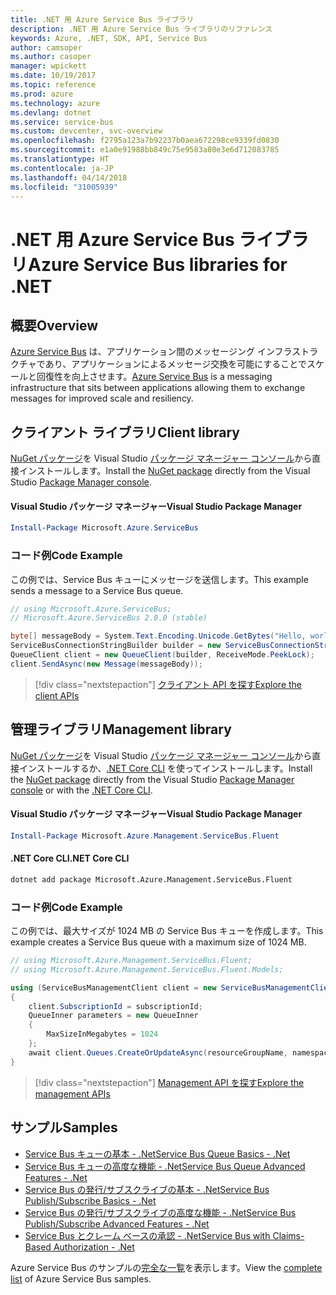 ```yaml
---
title: .NET 用 Azure Service Bus ライブラリ
description: .NET 用 Azure Service Bus ライブラリのリファレンス
keywords: Azure, .NET, SDK, API, Service Bus
author: camsoper
ms.author: casoper
manager: wpickett
ms.date: 10/19/2017
ms.topic: reference
ms.prod: azure
ms.technology: azure
ms.devlang: dotnet
ms.service: service-bus
ms.custom: devcenter, svc-overview
ms.openlocfilehash: f2795a123a7b92237b0aea672298ce9339fd0830
ms.sourcegitcommit: e1a0e91988bb849c75e9583a80e3e6d712083785
ms.translationtype: HT
ms.contentlocale: ja-JP
ms.lasthandoff: 04/14/2018
ms.locfileid: "31005939"
---
```

# <a name="azure-service-bus-libraries-for-net"></a><span data-ttu-id="08cf1-104">.NET 用 Azure Service Bus ライブラリ</span><span class="sxs-lookup"><span data-stu-id="08cf1-104">Azure Service Bus libraries for .NET</span></span>

## <a name="overview"></a><span data-ttu-id="08cf1-105">概要</span><span class="sxs-lookup"><span data-stu-id="08cf1-105">Overview</span></span>

<span data-ttu-id="08cf1-106">[Azure Service Bus](https://docs.microsoft.com/azure/service-bus-messaging/service-bus-messaging-overview) は、アプリケーション間のメッセージング インフラストラクチャであり、アプリケーションによるメッセージ交換を可能にすることでスケールと回復性を向上させます。</span><span class="sxs-lookup"><span data-stu-id="08cf1-106">[Azure Service Bus](https://docs.microsoft.com/azure/service-bus-messaging/service-bus-messaging-overview) is a messaging infrastructure that sits between applications allowing them to exchange messages for improved scale and resiliency.</span></span>

## <a name="client-library"></a><span data-ttu-id="08cf1-107">クライアント ライブラリ</span><span class="sxs-lookup"><span data-stu-id="08cf1-107">Client library</span></span>

<span data-ttu-id="08cf1-108">[NuGet パッケージ](https://www.nuget.org/packages/Microsoft.Azure.ServiceBus)を Visual Studio [パッケージ マネージャー コンソール][PackageManager]から直接インストールします。</span><span class="sxs-lookup"><span data-stu-id="08cf1-108">Install the [NuGet package](https://www.nuget.org/packages/Microsoft.Azure.ServiceBus) directly from the Visual Studio [Package Manager console][PackageManager].</span></span>

#### <a name="visual-studio-package-manager"></a><span data-ttu-id="08cf1-109">Visual Studio パッケージ マネージャー</span><span class="sxs-lookup"><span data-stu-id="08cf1-109">Visual Studio Package Manager</span></span>

```powershell
Install-Package Microsoft.Azure.ServiceBus
```

### <a name="code-example"></a><span data-ttu-id="08cf1-110">コード例</span><span class="sxs-lookup"><span data-stu-id="08cf1-110">Code Example</span></span>

<span data-ttu-id="08cf1-111">この例では、Service Bus キューにメッセージを送信します。</span><span class="sxs-lookup"><span data-stu-id="08cf1-111">This example sends a message to a Service Bus queue.</span></span>

```csharp
// using Microsoft.Azure.ServiceBus;
// Microsoft.Azure.ServiceBus 2.0.0 (stable)

byte[] messageBody = System.Text.Encoding.Unicode.GetBytes("Hello, world!");
ServiceBusConnectionStringBuilder builder = new ServiceBusConnectionStringBuilder(connectionString);
QueueClient client = new QueueClient(builder, ReceiveMode.PeekLock);
client.SendAsync(new Message(messageBody));
```

> [!div class="nextstepaction"]
> [<span data-ttu-id="08cf1-112">クライアント API を探す</span><span class="sxs-lookup"><span data-stu-id="08cf1-112">Explore the client APIs</span></span>](/dotnet/api/overview/azure/servicebus/client)


## <a name="management-library"></a><span data-ttu-id="08cf1-113">管理ライブラリ</span><span class="sxs-lookup"><span data-stu-id="08cf1-113">Management library</span></span>

<span data-ttu-id="08cf1-114">[NuGet パッケージ](https://www.nuget.org/packages/Microsoft.Azure.Management.ServiceBus.Fluent)を Visual Studio [パッケージ マネージャー コンソール][PackageManager]から直接インストールするか、[.NET Core CLI][DotNetCLI] を使ってインストールします。</span><span class="sxs-lookup"><span data-stu-id="08cf1-114">Install the [NuGet package](https://www.nuget.org/packages/Microsoft.Azure.Management.ServiceBus.Fluent) directly from the Visual Studio [Package Manager console][PackageManager] or with the [.NET Core CLI][DotNetCLI].</span></span>

#### <a name="visual-studio-package-manager"></a><span data-ttu-id="08cf1-115">Visual Studio パッケージ マネージャー</span><span class="sxs-lookup"><span data-stu-id="08cf1-115">Visual Studio Package Manager</span></span>

```powershell
Install-Package Microsoft.Azure.Management.ServiceBus.Fluent
```

#### <a name="net-core-cli"></a><span data-ttu-id="08cf1-116">.NET Core CLI</span><span class="sxs-lookup"><span data-stu-id="08cf1-116">.NET Core CLI</span></span>

```bash
dotnet add package Microsoft.Azure.Management.ServiceBus.Fluent
```

### <a name="code-example"></a><span data-ttu-id="08cf1-117">コード例</span><span class="sxs-lookup"><span data-stu-id="08cf1-117">Code Example</span></span>

<span data-ttu-id="08cf1-118">この例では、最大サイズが 1024 MB の Service Bus キューを作成します。</span><span class="sxs-lookup"><span data-stu-id="08cf1-118">This example creates a Service Bus queue with a maximum size of 1024 MB.</span></span>

```csharp
// using Microsoft.Azure.Management.ServiceBus.Fluent;
// using Microsoft.Azure.Management.ServiceBus.Fluent.Models;

using (ServiceBusManagementClient client = new ServiceBusManagementClient(credentials))
{
    client.SubscriptionId = subscriptionId;
    QueueInner parameters = new QueueInner
    {
        MaxSizeInMegabytes = 1024
    };
    await client.Queues.CreateOrUpdateAsync(resourceGroupName, namespaceName, queueName, parameters);
}
```

> [!div class="nextstepaction"]
> [<span data-ttu-id="08cf1-119">Management API を探す</span><span class="sxs-lookup"><span data-stu-id="08cf1-119">Explore the management APIs</span></span>](/dotnet/api/overview/azure/servicebus/management)

## <a name="samples"></a><span data-ttu-id="08cf1-120">サンプル</span><span class="sxs-lookup"><span data-stu-id="08cf1-120">Samples</span></span>

- [<span data-ttu-id="08cf1-121">Service Bus キューの基本 - .Net</span><span class="sxs-lookup"><span data-stu-id="08cf1-121">Service Bus Queue Basics - .Net</span></span>](https://azure.microsoft.com/resources/samples/service-bus-dotnet-manage-queue-with-basic-features/)
- [<span data-ttu-id="08cf1-122">Service Bus キューの高度な機能 - .Net</span><span class="sxs-lookup"><span data-stu-id="08cf1-122">Service Bus Queue Advanced Features - .Net</span></span>](https://azure.microsoft.com/resources/samples/service-bus-dotnet-manage-queue-with-advanced-features/)
- [<span data-ttu-id="08cf1-123">Service Bus の発行/サブスクライブの基本 - .Net</span><span class="sxs-lookup"><span data-stu-id="08cf1-123">Service Bus Publish/Subscribe Basics - .Net</span></span>](https://azure.microsoft.com/resources/samples/service-bus-dotnet-manage-publish-subscribe-with-basic-features/)
- [<span data-ttu-id="08cf1-124">Service Bus の発行/サブスクライブの高度な機能 - .Net</span><span class="sxs-lookup"><span data-stu-id="08cf1-124">Service Bus Publish/Subscribe Advanced Features - .Net</span></span>](https://azure.microsoft.com/resources/samples/service-bus-dotnet-manage-publish-subscribe-with-advanced-features/)
- [<span data-ttu-id="08cf1-125">Service Bus とクレーム ベースの承認 - .Net</span><span class="sxs-lookup"><span data-stu-id="08cf1-125">Service Bus with Claims-Based Authorization - .Net</span></span>](https://azure.microsoft.com/resources/samples/service-bus-dotnet-manage-with-claims-based-authorization/)

<span data-ttu-id="08cf1-126">Azure Service Bus のサンプルの[完全な一覧](https://azure.microsoft.com/resources/samples/?term=service+bus)を表示します。</span><span class="sxs-lookup"><span data-stu-id="08cf1-126">View the [complete list](https://azure.microsoft.com/resources/samples/?term=service+bus) of Azure Service Bus samples.</span></span>


[PackageManager]: https://docs.microsoft.com/nuget/tools/package-manager-console
[DotNetCLI]: https://docs.microsoft.com/dotnet/core/tools/dotnet-add-package
